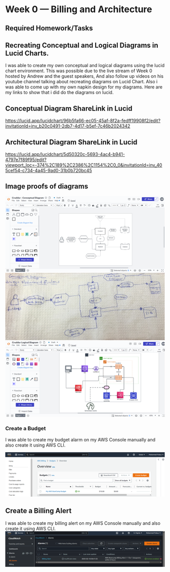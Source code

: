 # Week 0 — Billing and Architecture


## Required Homework/Tasks

## Recreating Conceptual and Logical Diagrams in Lucid Charts.
I was able to create my own conceptual and logical diagrams using the lucid chart environment.
This was possible due to the live stream of Week 0 hosted by Andrew and the guest speakers,
And also follow up videos on his youtube channel talking about recreating diagrams on Lucid Chart.
Also i was able to come up with my own napkin design for my diagrams.
Here are my links to show that i did do the diagrams on lucid.

## Conceptual Diagram ShareLink in Lucid
https://lucid.app/lucidchart/96b5fa66-ec05-45af-8f2a-fedff19908f2/edit?invitationId=inv_b20c0491-2db7-4d17-b5ef-7c46b2024342 

## Architectural Diagram ShareLink in Lucid
https://lucid.app/lucidchart/5d50320c-5693-4ac4-b941-4797e7f89f95/edit?viewport_loc=-374%2C189%2C2386%2C1154%2C0_0&invitationId=inv_405cef54-c734-4a45-9ad0-31b0b720bc45

## Image proofs of diagrams 
![Recreating Conceptual Diagram](assets/week%200%20conceptual%20diagram.png)
![Sketching napkin design](assets/week%200%20napkin%20designs.JPG)
![Recreating Logical Architectural Diagrams](assets/week%200%20architectural%20diagram.png)




### Create a Budget

I was able to create my budget alarm on my AWS Console manually and also create it using AWS CLI.

![Image of Budget Alarm I Created](assets/week%200%20budget%20alarm.png)



## Create a Billing Alert
I was able to create my billing alert on my AWS Console manually and also create it using AWS CLI.
![Image of Billing Alert I Created](assets/week%200%20billing%20alert.png)

